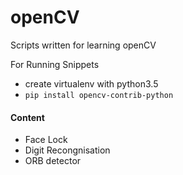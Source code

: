 # openCV
Scripts written for learning openCV

For Running Snippets
- create virtualenv with python3.5
- `pip install opencv-contrib-python`

#### Content
- Face Lock
- Digit Recongnisation
- ORB detector
